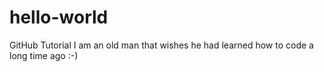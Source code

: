 # hello-world
GitHub Tutorial
I am an old man that wishes he had learned how to code a long time ago :-)

